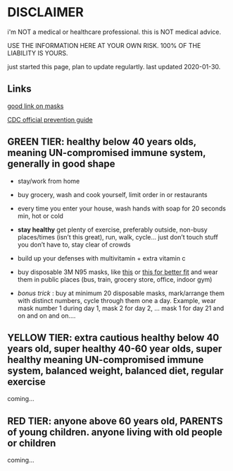 # DISCLAIMER
i'm NOT a medical or healthcare professional. this is NOT medical advice.

USE THE INFORMATION HERE AT YOUR OWN RISK. 100% OF THE LIABILITY IS YOURS.

just started this page, plan to update regulartly. last updated 2020-01-30.

## Links
[good link on masks](https://findme10.com/best-coronavirus-mask/)

[CDC official prevention guide](https://www.cdc.gov/coronavirus/2019-ncov/about/prevention-treatment.html)

## GREEN TIER: healthy below 40 years olds, meaning UN-compromised immune system, generally in good shape
- stay/work from home
- buy grocery, wash and cook yourself, limit order in or restaurants
- every time you enter your house, wash hands with soap for 20 seconds min, hot or cold
- **stay healthy** get plenty of exercise, preferably outside, non-busy places/times (isn’t this great), run, walk, cycle... just don’t touch stuff you don’t have to, stay clear of crowds
- build up your defenses with multivitamin + extra vitamin c

- buy disposable 3M N95 masks, like [this](https://multimedia.3m.com/mws/media/218306O/particle-respirator-8000-n95.pdf) or [this for better fit](https://www.3m.com/3M/en_US/company-us/all-3m-products/~/3M-Particulate-Respirator-8511-N95-80-EA-Case/?N=5002385+3294780243&rt=rud) and wear them in public places (bus, train, grocery store, office, indoor gym)
- _bonus trick_ : buy at minimum 20 disposable masks, mark/arrange them with distinct numbers, cycle through them one a day. Example, wear mask number 1 during day 1, mask 2 for day 2, … mask 1 for day 21 and on and on and on….

## YELLOW TIER: extra cautious healthy below 40 years old, super healthy 40-60 year olds, super healthy meaning UN-compromised immune system, balanced weight, balanced diet, regular exercise 
coming…

## RED TIER: anyone above 60 years old, PARENTS of young children. anyone living with old people or children
coming...
<!--  You can use the [editor on GitHub](https://github.com/mghah/mghah.github.io/edit/master/README.md) to maintain and preview the content for your website in Markdown files.

Whenever you commit to this repository, GitHub Pages will run [Jekyll](https://jekyllrb.com/) to rebuild the pages in your site, from the content in your Markdown files.


Markdown is a lightweight and easy-to-use syntax for styling your writing. It includes conventions for

```markdown
Syntax highlighted code block

# Header 1
## Header 2
### Header 3

- Bulleted
- List

1. Numbered
2. List

**Bold** and _Italic_ and `Code` text

[Link](url) and ![Image](src)
```

For more details see [GitHub Flavored Markdown](https://guides.github.com/features/mastering-markdown/).

### Jekyll Themes

Your Pages site will use the layout and styles from the Jekyll theme you have selected in your [repository settings](https://github.com/mghah/mghah.github.io/settings). The name of this theme is saved in the Jekyll `_config.yml` configuration file.

### Support or Contact

Having trouble with Pages? Check out our [documentation](https://help.github.com/categories/github-pages-basics/) or [contact support](https://github.com/contact) and we’ll help you sort it out.

 -->
